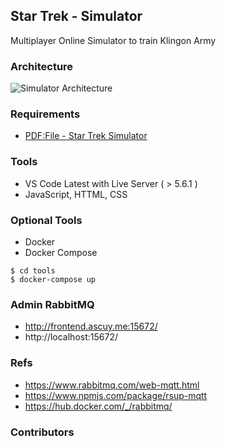 ## Star Trek - Simulator

Multiplayer Online Simulator to train Klingon Army

### Architecture 

![Simulator Architecture](./architecture.png)

### Requirements

- [PDF:File - Star Trek Simulator](./StarTrek-Simulator.pdf)

### Tools

- VS Code Latest with Live Server ( > 5.6.1 )
- JavaScript, HTTML, CSS

### Optional Tools

- Docker
- Docker Compose

```
$ cd tools
$ docker-compose up
```

### Admin RabbitMQ

- http://frontend.ascuy.me:15672/
- http://localhost:15672/

### Refs

- https://www.rabbitmq.com/web-mqtt.html
- https://www.npmjs.com/package/rsup-mqtt
- https://hub.docker.com/_/rabbitmq/


### Contributors
